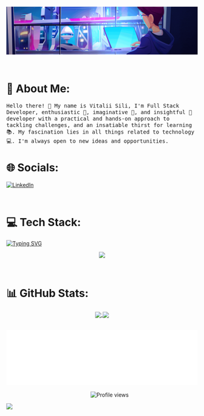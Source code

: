 <p align="center">
    <img src="./assets/header.gif">
</p>

<br/>

# 💫 About Me:

<samp>
Hello there! 👋 My name is Vitalii Sili, I'm Full Stack Developer, 
enthusiastic 🥇, imaginative 🎨, and insightful 🔭 
developer with a practical and hands-on approach to tackling 
challenges, and an insatiable thirst for learning 📚. 
My fascination lies in all things related to technology 💻. 
I'm always open to new ideas and opportunities.
</samp>

<br/>


# 🌐 Socials:
[![LinkedIn](https://img.shields.io/badge/LinkedIn-%230077B5.svg?logo=linkedin&logoColor=white)](https://linkedin.com/in/vitaliisili)

<br/>

# 💻 Tech Stack:
[![Typing SVG](https://readme-typing-svg.demolab.com?font=Fira+Code&duration=4000&pause=1000&center=true&width=800&lines=For+BackEnd+Java%2C+Python%2C+Spring+Boot%2C+FastApi+and+Django;For+FrontEnd+JavaScript%2C+Html%2C+Css%2C+React+%2C+NodeJs%2C+Bootstrap+and+JQuery;Database+Postgres%2C+MySql;Automation+Jenkins%2C+Selenium;Preferable+IDE+Intellij+IDEA%2C+PyCharm%2C+WebStorm)](https://git.io/typing-svg)


<p align="center">
  <a href="https://skillicons.dev">
    <img src="https://skillicons.dev/icons?i=java,spring,py,fastapi,django,js,react,html,css,docker,jenkins,postgres,mysql,git,gitlab,bootstrap,postman,maven,gradle,hibernate,linux,jquery,md,sass,nginx,figma,regex,vscode,selenium,idea" />
  </a>
</p>

<br/>

# 📊 GitHub Stats:
<div align="center">
<a href="https://github.com/vitaliisili/convoychat">
  <img height=200 align="center" src="https://github-readme-stats.vercel.app/api/top-langs?username=vitaliisili&theme=transparent&layout=compact&langs_count=8&card_width=320"/>
</a>
<a href="https://github.com/vitaliisili/github-readme-stats">
  <img height=200 align="center" src="https://github-readme-stats.vercel.app/api?username=vitaliisili&theme=transparent&show_icons=true&card_width=320"/>
</a>
</div>

<br/>

<p align="center">
    <img src="./assets/footer.svg">
</p>

[//]: # (Views)

<p align="center" style="margin-left: 40px">
  <img src="https://komarev.com/ghpvc/?username=vitaliisili&style=for-the-badge" alt="Profile views">
</p>


![](https://hit.yhype.me/github/profile?user_id=41273646)